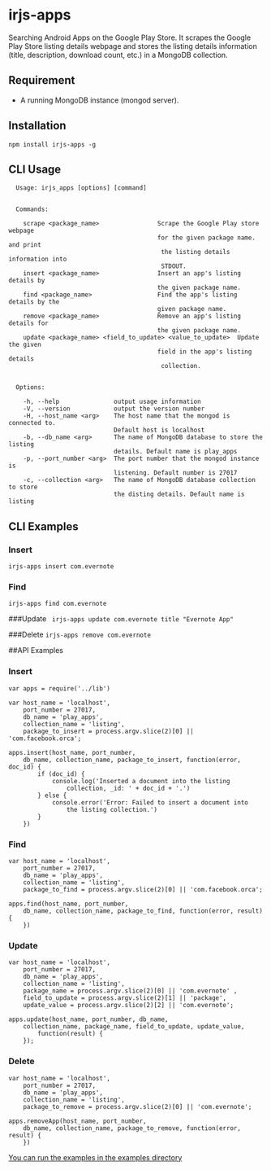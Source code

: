# irjs-apps
Searching Android Apps on the Google Play Store. It scrapes the Google Play 
Store listing details webpage and stores the listing details information 
(title, description, download count, etc.) in a MongoDB collection.


## Requirement
- A running MongoDB instance (mongod server).

## Installation
```npm install irjs-apps -g```


## CLI Usage
```
  Usage: irjs_apps [options] [command]


  Commands:

    scrape <package_name>                Scrape the Google Play store webpage 
                                         for the given package name. and print
					                      the listing details information into 
					                      STDOUT.
    insert <package_name>                Insert an app's listing details by 
                                         the given package name.
    find <package_name>                  Find the app's listing details by the 
                                         given package name.
    remove <package_name>                Remove an app's listing details for 
                                         the given package name.
    update <package_name> <field_to_update> <value_to_update>  Update the given
                                         field in the app's listing details 
					                      collection.


  Options:

    -h, --help               output usage information
    -V, --version            output the version number
    -H, --host_name <arg>    The host name that the mongod is connected to. 
                             Default host is localhost
    -b, --db_name <arg>      The name of MongoDB database to store the listing
                             details. Default name is play_apps
    -p, --port_number <arg>  The port number that the mongod instance is 
                             listening. Default number is 27017
    -c, --collection <arg>   The name of MongoDB database collection to store 
                             the disting details. Default name is listing
```

## CLI Examples


### Insert
``` irjs-apps insert com.evernote ```

### Find

``` irjs-apps find com.evernote ```

###Update
``` irjs-apps update com.evernote title "Evernote App"```

###Delete
``` irjs-apps remove com.evernote ```


##API Examples

### Insert

```
var apps = require('../lib')

var host_name = 'localhost',
	port_number = 27017,
	db_name = 'play_apps',
	collection_name = 'listing',
	package_to_insert = process.argv.slice(2)[0] || 'com.facebook.orca';

apps.insert(host_name, port_number,
	db_name, collection_name, package_to_insert, function(error, doc_id) {
		if (doc_id) {
			console.log('Inserted a document into the listing 
			    collection, _id: ' + doc_id + '.')
		} else {
			console.error('Error: Failed to insert a document into
			    the listing collection.')
		}
	})
```

### Find
```
var host_name = 'localhost',
	port_number = 27017,
	db_name = 'play_apps',
	collection_name = 'listing',
	package_to_find = process.argv.slice(2)[0] || 'com.facebook.orca';

apps.find(host_name, port_number,
	db_name, collection_name, package_to_find, function(error, result) {
	})
```

### Update
```
var host_name = 'localhost',
	port_number = 27017,
	db_name = 'play_apps',
	collection_name = 'listing',
    package_name = process.argv.slice(2)[0] || 'com.evernote' , 
	field_to_update = process.argv.slice(2)[1] || 'package',
	update_value = process.argv.slice(2)[2] || 'com.evernote';
    
apps.update(host_name, port_number, db_name,
	collection_name, package_name, field_to_update, update_value, 
	    function(result) {
	});
```

### Delete
```
var host_name = 'localhost',
	port_number = 27017,
	db_name = 'play_apps',
	collection_name = 'listing',
	package_to_remove = process.argv.slice(2)[0] || 'com.evernote';

apps.removeApp(host_name, port_number,
	db_name, collection_name, package_to_remove, function(error, result) {
	})
```


[You can run the examples in the examples directory](examples/) 
